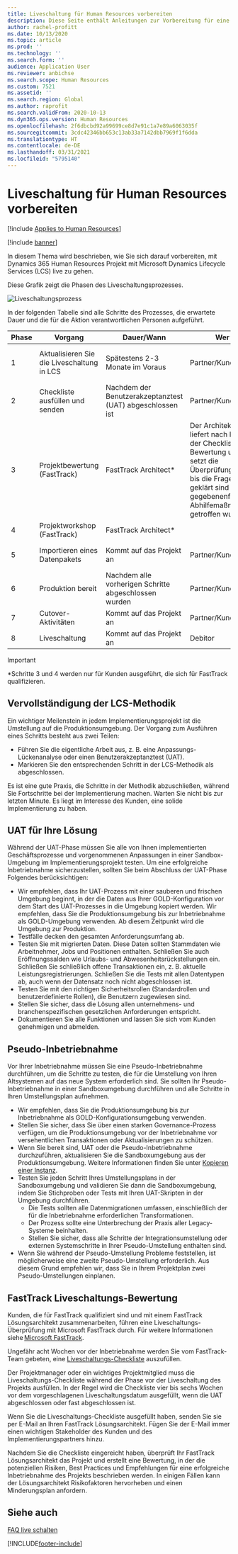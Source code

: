 ```yaml
---
title: Liveschaltung für Human Resources vorbereiten
description: Diese Seite enthält Anleitungen zur Vorbereitung für eine Liveschaltung mit Dynamics 365 Human Resources.
author: rachel-profitt
ms.date: 10/13/2020
ms.topic: article
ms.prod: ''
ms.technology: ''
ms.search.form: ''
audience: Application User
ms.reviewer: anbichse
ms.search.scope: Human Resources
ms.custom: 7521
ms.assetid: ''
ms.search.region: Global
ms.author: raprofit
ms.search.validFrom: 2020-10-13
ms.dyn365.ops.version: Human Resources
ms.openlocfilehash: 2f6dbcbd92a99699ce8d7e91c1a7e89a6063035f
ms.sourcegitcommit: 3cdc42346bb653c13ab33a7142dbb7969f1f6dda
ms.translationtype: HT
ms.contentlocale: de-DE
ms.lasthandoff: 03/31/2021
ms.locfileid: "5795140"
---
```

# <a name="prepare-for-human-resources-go-live"></a>Liveschaltung für Human Resources vorbereiten

[!include [Applies to Human Resources](../includes/applies-to-hr.md)]

[!include [banner](../includes/banner.md)]

In diesem Thema wird beschrieben, wie Sie sich darauf vorbereiten, mit Dynamics 365 Human Resources Projekt mit Microsoft Dynamics Lifecycle Services (LCS) live zu gehen. 

Diese Grafik zeigt die Phasen des Liveschaltungsprozesses. 

![Liveschaltungsprozess](./media/hr-admin-go-live-prepare-process.png)

In der folgenden Tabelle sind alle Schritte des Prozesses, die erwartete Dauer und die für die Aktion verantwortlichen Personen aufgeführt.

| Phase | Vorgang | Dauer/Wann | Wer | Notizen |
| --- | --- | --- | --- |--- |
| 1 | Aktualisieren Sie die Liveschaltung in LCS | Spätestens 2-3 Monate im Voraus | Partner/Kunde | Die Meilensteintermine sollten laufend auf dem neuesten Stand gehalten werden. |
| 2 | Checkliste ausfüllen und senden | Nachdem der Benutzerakzeptanztest (UAT) abgeschlossen ist | Partner/Kunde | Befolgen Sie die Anweisungen in [FastTrack Liveschaltungs-Bewertung](hr-admin-go-live-prepare.md#fasttrack-go-live-assessment). |
| 3 | Projektbewertung (FastTrack) | FastTrack Architect* | Der Architekt liefert nach Erhalt der Checkliste eine Bewertung und setzt die Überprüfung fort, bis die Fragen geklärt sind und gegebenenfalls Abhilfemaßnahmen getroffen wurden. |
| 4 | Projektworkshop (FastTrack) | FastTrack Architect* | |
| 5 | Importieren eines Datenpakets | Kommt auf das Projekt an | Partner/Kunde | Folgen Sie den Anweisungen in [Datenverwaltungsübersicht](https://docs.microsoft.com/dynamics365/fin-ops-core/dev-itpro/data-entities/data-entities-data-packages).|
| 6 | Produktion bereit | Nachdem alle vorherigen Schritte abgeschlossen wurden | Partner/Kunde | Partner/Kunde kann die Kontrolle über die Produktionsumgebung übernehmen.|
| 7 | Cutover-Aktivitäten | Kommt auf das Projekt an | Partner/Kunde | |
| 8 | Liveschaltung | Kommt auf das Projekt an | Debitor | |

> [!IMPORTANT]
> *Schritte 3 und 4 werden nur für Kunden ausgeführt, die sich für FastTrack qualifizieren.

## <a name="completing-the-lcs-methodology"></a>Vervollständigung der LCS-Methodik

Ein wichtiger Meilenstein in jedem Implementierungsprojekt ist die Umstellung auf die Produktionsumgebung. Der Vorgang zum Ausführen eines Schritts besteht aus zwei Teilen: 

- Führen Sie die eigentliche Arbeit aus, z. B. eine Anpassungs-Lückenanalyse oder einen Benutzerakzeptanztest (UAT). 
- Markieren Sie den entsprechenden Schritt in der LCS-Methodik als abgeschlossen. 

Es ist eine gute Praxis, die Schritte in der Methodik abzuschließen, während Sie Fortschritte bei der Implementierung machen. Warten Sie nicht bis zur letzten Minute. Es liegt im Interesse des Kunden, eine solide Implementierung zu haben. 

## <a name="uat-for-your-solution"></a>UAT für Ihre Lösung

Während der UAT-Phase müssen Sie alle von Ihnen implementierten Geschäftsprozesse und vorgenommenen Anpassungen in einer Sandbox-Umgebung im Implementierungsprojekt testen. Um eine erfolgreiche Inbetriebnahme sicherzustellen, sollten Sie beim Abschluss der UAT-Phase Folgendes berücksichtigen: 

- Wir empfehlen, dass Ihr UAT-Prozess mit einer sauberen und frischen Umgebung beginnt, in der die Daten aus Ihrer GOLD-Konfiguration vor dem Start des UAT-Prozesses in die Umgebung kopiert werden. Wir empfehlen, dass Sie die Produktionsumgebung bis zur Inbetriebnahme als GOLD-Umgebung verwenden. Ab diesem Zeitpunkt wird die Umgebung zur Produktion.
- Testfälle decken den gesamten Anforderungsumfang ab. 
- Testen Sie mit migrierten Daten. Diese Daten sollten Stammdaten wie Arbeitnehmer, Jobs und Positionen enthalten. Schließen Sie auch Eröffnungssalden wie Urlaubs- und Abwesenheitsrückstellungen ein. Schließen Sie schließlich offene Transaktionen ein, z. B. aktuelle Leistungsregistrierungen. Schließen Sie die Tests mit allen Datentypen ab, auch wenn der Datensatz noch nicht abgeschlossen ist. 
- Testen Sie mit den richtigen Sicherheitsrollen (Standardrollen und benutzerdefinierte Rollen), die Benutzern zugewiesen sind. 
- Stellen Sie sicher, dass die Lösung allen unternehmens- und branchenspezifischen gesetzlichen Anforderungen entspricht. 
- Dokumentieren Sie alle Funktionen und lassen Sie sich vom Kunden genehmigen und abmelden. 

## <a name="mock-go-live"></a>Pseudo-Inbetriebnahme

Vor Ihrer Inbetriebnahme müssen Sie eine Pseudo-Inbetriebnahme durchführen, um die Schritte zu testen, die für die Umstellung von Ihren Altsystemen auf das neue System erforderlich sind. Sie sollten Ihr Pseudo-Inbetriebnahme in einer Sandboxumgebung durchführen und alle Schritte in Ihren Umstellungsplan aufnehmen.

- Wir empfehlen, dass Sie die Produktionsumgebung bis zur Inbetriebnahme als GOLD-Konfigurationsumgebung verwenden.
- Stellen Sie sicher, dass Sie über einen starken Governance-Prozess verfügen, um die Produktionsumgebung vor der Inbetriebnahme vor versehentlichen Transaktionen oder Aktualisierungen zu schützen.
- Wenn Sie bereit sind, UAT oder die Pseudo-Inbetriebnahme durchzuführen, aktualisieren Sie die Sandboxumgebung aus der Produktionsumgebung. Weitere Informationen finden Sie unter [Kopieren einer Instanz](hr-admin-setup-copy-instance.md).
- Testen Sie jeden Schritt Ihres Umstellungsplans in der Sandboxumgebung und validieren Sie dann die Sandboxumgebung, indem Sie Stichproben oder Tests mit Ihren UAT-Skripten in der Umgebung durchführen.
  - Die Tests sollten alle Datenmigrationen umfassen, einschließlich der für die Inbetriebnahme erforderlichen Transformationen.
  - Der Prozess sollte eine Unterbrechung der Praxis aller Legacy-Systeme beinhalten.
  - Stellen Sie sicher, dass alle Schritte der Integrationsumstellung oder externen Systemschritte in Ihrer Pseudo-Umstellung enthalten sind.
- Wenn Sie während der Pseudo-Umstellung Probleme feststellen, ist möglicherweise eine zweite Pseudo-Umstellung erforderlich. Aus diesem Grund empfehlen wir, dass Sie in Ihrem Projektplan zwei Pseudo-Umstellungen einplanen.

## <a name="fasttrack-go-live-assessment"></a>FastTrack Liveschaltungs-Bewertung

Kunden, die für FastTrack qualifiziert sind und mit einem FastTrack Lösungsarchitekt zusammenarbeiten, führen eine Liveschaltungs-Überprüfung mit Microsoft FastTrack durch. Für weitere Informationen siehe [Microsoft FastTrack](https://docs.microsoft.com/dynamics365/fin-ops-core/fin-ops/get-started/fasttrack-dynamics-365-overview). 

Ungefähr acht Wochen vor der Inbetriebnahme werden Sie vom FastTrack-Team gebeten, eine [Liveschaltungs-Checkliste](https://go.microsoft.com/fwlink/?linkid=2146013) auszufüllen.

Der Projektmanager oder ein wichtiges Projektmitglied muss die Liveschaltungs-Checkliste während der Phase vor der Liveschaltung des Projekts ausfüllen. In der Regel wird die Checkliste vier bis sechs Wochen vor dem vorgeschlagenen Liveschaltungsdatum ausgefüllt, wenn die UAT abgeschlossen oder fast abgeschlossen ist. 

Wenn Sie die Liveschaltungs-Checkliste ausgefüllt haben, senden Sie sie per E-Mail an Ihren FastTrack Lösungsarchitekt. Fügen Sie der E-Mail immer einen wichtigen Stakeholder des Kunden und des Implementierungspartners hinzu. 

Nachdem Sie die Checkliste eingereicht haben, überprüft Ihr FastTrack Lösungsarchitekt das Projekt und erstellt eine Bewertung, in der die potenziellen Risiken, Best Practices und Empfehlungen für eine erfolgreiche Inbetriebnahme des Projekts beschrieben werden. In einigen Fällen kann der Lösungsarchitekt Risikofaktoren hervorheben und einen Minderungsplan anfordern. 

## <a name="see-also"></a>Siehe auch

[FAQ live schalten](hr-admin-go-live-faq.md)


[!INCLUDE[footer-include](../includes/footer-banner.md)]